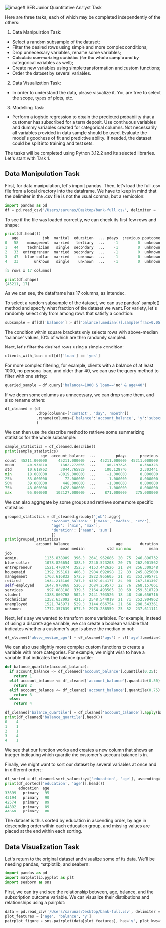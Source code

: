 ![image](https://github.com/svalinskas/SEB-Junior-Quantitative-Analyst-Task/assets/123397350/3b524e32-8bb8-4618-9b05-326ab33c821f)# SEB Junior Quantitative Analyst Task

Here are three tasks, each of which may be completed independently of the others:

1) Data Manipulation Task:
  - Select a random subsample of the dataset;
  - Filter the desired rows using simple and more complex conditions;
  - Drop unnecessary variables, rename some variables;
  - Calculate summarizing statistics (for the whole sample and by categorical variables as well);
  - Create new variables using simple transformation and custom functions;
  - Order the dataset by several variables.

2) Data Visualization Task:
  - In order to understand the data, please visualize it. You are free to select the scope, types of plots, etc.

3) Modelling Task:
  - Perform a logistic regression to obtain the predicted probability that a customer has subscribed for a term deposit.
    Use continuous variables and dummy variables created for categorical columns. Not necessarily all variables provided in data sample should be used.
    Evaluate the model's goodness of fit and predictive ability. If needed, the dataset could be split into training and test sets.

The tasks will be completed using Python 3.12.2 and its selected libraries. Let's start with Task 1.

## Data Manipulation Task

First, for data manipulation, let's import pandas. Then, let's load the full .csv file from a local directory into the dataframe. We have to keep in mind that the delimiter in the .csv file is not the usual comma, but a semicolon:

```python
import pandas as pd
df = pd.read_csv('/Users/sarunas/Desktop/bank-full.csv', delimiter = ';')
```
To see if the file was loaded correctly, we can check its first few rows and shape:
```python
print(df.head())
   age           job  marital  education  ... pdays  previous poutcome   y
0   58    management  married   tertiary  ...    -1         0  unknown  no
1   44    technician   single  secondary  ...    -1         0  unknown  no
2   33  entrepreneur  married  secondary  ...    -1         0  unknown  no
3   47   blue-collar  married    unknown  ...    -1         0  unknown  no
4   33       unknown   single    unknown  ...    -1         0  unknown  no

[5 rows x 17 columns]

print(df.shape)
(45211, 17)
```
As we can see, the dataframe has 17 columns, as intended.

To select a random subsample of the dataset, we can use pandas' sample() method and specify what fraction of the dataset we want. For variety, let's randomly select only from among rows that satisfy a condition:
```python
subsample = df[df['balance'] > df['balance].median()].sample(frac=0.05)
```
The condition within square brackets only selects rows with above-median 'balance' values, 10% of which are then randomly sampled.

Next, let's filter the desired rows using a simple condition:
```python
clients_with_loan = df[df['loan'] == 'yes']
```
For more complex filtering, for example, clients with a balance of at least 1000, no personal loan, and older than 40, we can use the query method to filter with one string:
```python
queried_sample = df.query['balance>=1000 & loan=='no' & age>40')
```
If we deem some columns as unnecessary, we can drop some them, and also rename others:
```python
df_cleaned = (df
              .drop(columns=['contact', 'day', 'month'])
              .rename(columns={'balance':'account_balance', 'y':'subscribed'})
              )
```
We can then use the describe method to retrieve some summarizing statistics for the whole subsample:
```python
sample_statistics = df_cleaned.describe()
print(sample_statistics)
                age  account_balance  ...         pdays      previous
count  45211.000000     45211.000000  ...  45211.000000  45211.000000
mean      40.936210      1362.272058  ...     40.197828      0.580323
std       10.618762      3044.765829  ...    100.128746      2.303441
min       18.000000     -8019.000000  ...     -1.000000      0.000000
25%       33.000000        72.000000  ...     -1.000000      0.000000
50%       39.000000       448.000000  ...     -1.000000      0.000000
75%       48.000000      1428.000000  ...     -1.000000      0.000000
max       95.000000    102127.000000  ...    871.000000    275.000000
```
We can also aggregate by some groups and retrieve some more specific statistics:
```python
grouped_statistics = df_cleaned.groupby('job').agg({
                     'account_balance': ['mean', 'median', 'std'],
                     'age': ['min', 'max'],
                     'duration': ['mean', 'sum']
                     })
print(grouped_statistics)
              account_balance                     age        duration         
                         mean median          std min max        mean      sum
job                                                                           
admin.            1135.838909  396.0  2641.962686  20  75  246.896732  1276703
blue-collar       1078.826654  388.0  2240.523208  20  75  262.901562  2558558
entrepreneur      1521.470074  352.0  4153.442626  21  84  256.309348   381132
housemaid         1392.395161  406.0  2984.692098  22  83  245.825000   304823
management        1763.616832  572.0  3822.965605  21  81  253.995771  2402292
retired           1984.215106  787.0  4397.044177  24  95  287.361307   650586
self-employed     1647.970868  526.0  3684.259573  22  76  268.157061   423420
services           997.088108  339.5  2164.493505  20  69  259.318729  1077210
student           1388.060768  502.0  2441.703526  18  48  246.656716   231364
technician        1252.632092  421.0  2548.544019  21  71  252.904962  1921319
unemployed        1521.745971  529.0  3144.666754  21  66  288.543361   375972
unknown           1772.357639  677.0  2970.288559  25  82  237.611111    68432
```
Next, let's say we wanted to transform some variables. For example, instead of using a discrete age variable, we can create a boolean variable that indicates whether a customer's age is above the median or not:
```python
df_cleaned['above_median_age'] = df_cleaned['age'] > df['age'].median()
```
We can also use slightly more complex custom functions to create a variable with more categories. For example, we might wish to have a variable that indicates the balance quartile:
```python
def balance_quartile(account_balance):
  if account_balance <= df_cleaned['account_balance'].quantile(0.25):
    return 1
  elif account_balance <= df_cleaned['account_balance'].quantile(0.50):
    return 2
  elif account_balance <= df_cleaned['account_balance'].quantile(0.75):
    return 3
  else:
    return 4

df_cleaned['balance_quartile'] = df_cleaned['account_balance'].apply(balance_quartile)
print(df_cleaned['balance_quartile'].head())
0    4
1    1
2    1
3    4
4    1
```
We see that our function works and creates a new column that shows an integer indicating which quartile the customer's account balance is in.

Finally, we might want to sort our dataset by several variables at once and in different orders:
```python
df_sorted = df_cleaned.sort_values(by=['education', 'age'], ascending=[True, False], na_position='last')
print(df_sorted[['education', 'age']].head())
      education  age
33699   primary   95
43194   primary   90
42574   primary   89
44892   primary   89
44669   primary   88
```
The dataset is thus sorted by education in ascending order, by age in descending order within each education group, and missing values are placed at the end within each sorting.

## Data Visualization Task

Let's return to the original dataset and visualize some of its data. We'll be needing pandas, matplotlib, and seaborn:
```python
import pandas as pd
import matplotlib.pyplot as plt
import seaborn as sns
```
First, we can try and see the relationship between, age, balance, and the subscription outcome variable. We can visualize their distributions and relationships using a pairplot:
```python
data = pd.read_csv('/Users/sarunas/Desktop/bank-full.csv', delimiter = ';')
plot_features = ['age', 'balance', 'y']
pairplot_figure = sns.pairplot(data[plot_features], hue='y', plot_kws={'alpha':0.6, 's':30})
```
